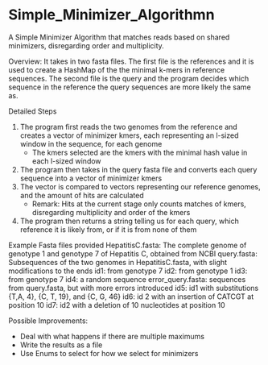 # Simple_Minimizer_Algorithmn
A Simple Minimizer Algorithm that matches reads based on shared minimizers, disregarding order and multiplicity.

Overview: 
It takes in two fasta files. The first file is the references and it is used to create a HashMap of the the minimal k-mers in reference sequences. The second file is the query and the program decides which sequence in the reference the query sequences are more likely the same as.

Detailed Steps
1. The program first reads the two genomes from the reference and creates a vector of minimizer kmers, each representing an l-sized window in the sequence, for each genome
   - The kmers selected are the kmers with the minimal hash value in each l-sized window 
2. The program then takes in the query fasta file and converts each query sequence into a vector of minimizer kmers
3. The vector is compared to vectors representing our reference genomes, and the amount of hits are calculated
   - Remark: Hits at the current stage only counts matches of kmers, disregarding multiplicity and order of the kmers 
4. The program then returns a string telling us for each query, which reference it is likely from, or if it is from none of them 

Example Fasta files provided
HepatitisC.fasta: The complete genome of genotype 1 and genotype 7 of Hepatitis C, obtained from NCBI
query.fasta: Subsequences of the two genomes in HepatitisC.fasta, with slight modifications to the ends
  id1: from genotype 7
  id2: from genotype 1
  id3: from genotype 7
  id4: a random sequence
error_query.fasta: sequences from query.fasta, but with more errors introduced 
  id5: id1 with substitutions {T,A, 4}, {C, T, 19}, and {C, G, 46}
  id6: id 2 with an insertion of CATCGT at position 10
  id7: id2 with a deletion of 10 nucleotides at position 10

Possible Improvements:
  - Deal with what happens if there are multiple maximums
  - Write the results as a file
  - Use Enums to select for how we select for minimizers
